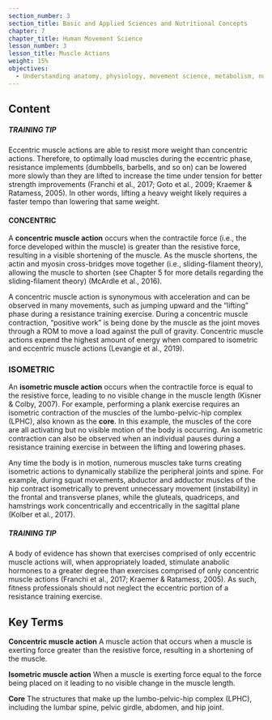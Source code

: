 ```yaml
---
section_number: 3
section_title: Basic and Applied Sciences and Nutritional Concepts
chapter: 7
chapter_title: Human Movement Science
lesson_number: 3
lesson_title: Muscle Actions
weight: 15%
objectives:
  - Understanding anatomy, physiology, movement science, metabolism, nutrition, and supplementation.
---
```


## Content
##### TRAINING TIP

Eccentric muscle actions are able to resist more weight than concentric actions. Therefore, to optimally load muscles during the eccentric phase, resistance implements (dumbbells, barbells, and so on) can be lowered more slowly than they are lifted to increase the time under tension for better strength improvements (Franchi et al., 2017; Goto et al., 2009; Kraemer & Ratamess, 2005). In other words, lifting a heavy weight likely requires a faster tempo than lowering that same weight.

#### CONCENTRIC

A **concentric muscle action** occurs when the contractile force (i.e., the force developed within the muscle) is greater than the resistive force, resulting in a visible shortening of the muscle. As the muscle shortens, the actin and myosin cross-bridges move together (i.e., sliding-filament theory), allowing the muscle to shorten (see Chapter 5 for more details regarding the sliding-filament theory) (McArdle et al., 2016).

A concentric muscle action is synonymous with acceleration and can be observed in many movements, such as jumping upward and the “lifting” phase during a resistance training exercise. During a concentric muscle contraction, “positive work” is being done by the muscle as the joint moves through a ROM to move a load against the pull of gravity. Concentric muscle actions expend the highest amount of energy when compared to isometric and eccentric muscle actions (Levangie et al., 2019).

### ISOMETRIC

An **isometric muscle action** occurs when the contractile force is equal to the resistive force, leading to no visible change in the muscle length (Kisner & Colby, 2007). For example, performing a plank exercise requires an isometric contraction of the muscles of the lumbo-pelvic-hip complex (LPHC), also known as the **core**. In this example, the muscles of the core are all activating but no visible motion of the body is occurring. An isometric contraction can also be observed when an individual pauses during a resistance training exercise in between the lifting and lowering phases.

Any time the body is in motion, numerous muscles take turns creating isometric actions to dynamically stabilize the peripheral joints and spine. For example, during squat movements, abductor and adductor muscles of the hip contract isometrically to prevent unnecessary movement (instability) in the frontal and transverse planes, while the gluteals, quadriceps, and hamstrings work concentrically and eccentrically in the sagittal plane (Kolber et al., 2017).

##### TRAINING TIP

A body of evidence has shown that exercises comprised of only eccentric muscle actions will, when appropriately loaded, stimulate anabolic hormones to a greater degree than exercises comprised of only concentric muscle actions (Franchi et al., 2017; Kraemer & Ratamess, 2005). As such, fitness professionals should not neglect the eccentric portion of a resistance training exercise.

## Key Terms

**Concentric muscle action**
A muscle action that occurs when a muscle is exerting force greater than the resistive force, resulting in a shortening of the muscle.

**Isometric muscle action**
When a muscle is exerting force equal to the force being placed on it leading to no visible change in the muscle length.

**Core**
The structures that make up the lumbo-pelvic-hip complex (LPHC), including the lumbar spine, pelvic girdle, abdomen, and hip joint.
